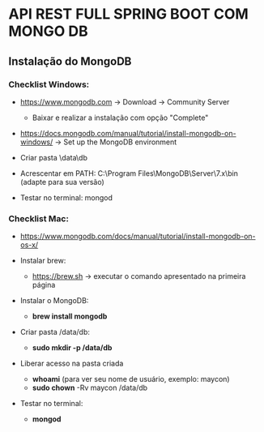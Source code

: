 # API REST FULL SPRING BOOT COM MONGO DB

## Instalação do MongoDB

### Checklist Windows:

- https://www.mongodb.com -> Download -> Community Server

  - Baixar e realizar a instalação com opção "Complete"

- https://docs.mongodb.com/manual/tutorial/install-mongodb-on-windows/ -> Set up the MongoDB environment

- Criar pasta \data\db

- Acrescentar em PATH: C:\Program Files\MongoDB\Server\7.x\bin (adapte para sua versão)

- Testar no terminal: mongod

### Checklist Mac:

- https://www.mongodb.com/docs/manual/tutorial/install-mongodb-on-os-x/

- Instalar brew:

  - https://brew.sh -> executar o comando apresentado na primeira página

- Instalar o MongoDB:

  - **brew install mongodb**

- Criar pasta /data/db:

  - **sudo mkdir -p /data/db**

- Liberar acesso na pasta criada

  - **whoami** (para ver seu nome de usuário, exemplo: maycon)
  - **sudo chown** -Rv maycon /data/db

- Testar no terminal:
  - **mongod**
